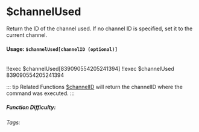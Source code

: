 # $channelUsed
Return the ID of the channel used. If no channel ID is specified, set it to the current channel.

#### Usage: `$channelUsed[channelID (optional)]`
<br/>
<discord-messages>
	<discord-message :bot="false" role-color="#ffcc9a" author="Member">
		!!exec $channelUsed[839090554205241394]
	</discord-message>
	<discord-message :bot="false" role-color="#ffcc9a" author="Member">
		!!exec $channelUsed
	</discord-message>
	<discord-message :bot="true" role-color="#0099ff" author="Custom Command" avatar="https://media.discordapp.net/avatars/725721249652670555/781224f90c3b841ba5b40678e032f74a.webp">
		839090554205241394
	</discord-message>
</discord-messages>


::: tip Related Functions
[$channelID](../Channel/channelID.md) will return the channelID where the command was executed.
:::

##### Function Difficulty: <Badge type="tip" text="Easy" vertical="middle" /> 
###### Tags: <Badge type="tip" text="channel" vertical="middle" /> <Badge type="tip" text="execChannel" vertical="middle" /> <Badge type="tip" text="channelUsed" vertical="middle" /> <Badge type="tip" text="command channel" vertical="middle" />